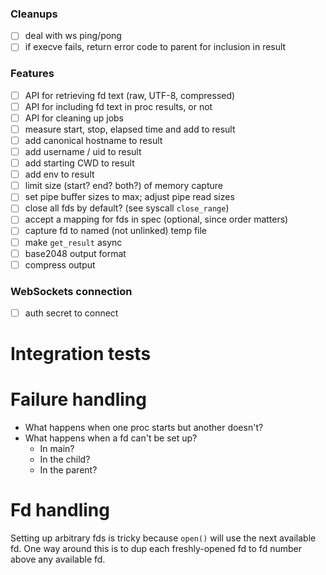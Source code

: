### Cleanups

- [ ] deal with ws ping/pong
- [ ] if execve fails, return error code to parent for inclusion in result

### Features

- [ ] API for retrieving fd text (raw, UTF-8, compressed)
- [ ] API for including fd text in proc results, or not
- [ ] API for cleaning up jobs
- [ ] measure start, stop, elapsed time and add to result
- [ ] add canonical hostname to result
- [ ] add username / uid to result
- [ ] add starting CWD to result
- [ ] add env to result
- [ ] limit size (start? end? both?) of memory capture
- [ ] set pipe buffer sizes to max; adjust pipe read sizes
- [ ] close all fds by default?  (see syscall `close_range`)
- [ ] accept a mapping for fds in spec (optional, since order matters)
- [ ] capture fd to named (not unlinked) temp file
- [ ] make `get_result` async
- [ ] base2048 output format
- [ ] compress output

### WebSockets connection

- [ ] auth secret to connect


# Integration tests


# Failure handling

- What happens when one proc starts but another doesn't?
- What happens when a fd can't be set up?
  - In main?
  - In the child?
  - In the parent?


# Fd handling

Setting up arbitrary fds is tricky because `open()` will use the next available
fd.  One way around this is to dup each freshly-opened fd to fd number above any
available fd.


